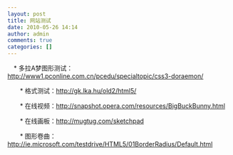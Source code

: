 ```yaml
---
layout: post
title: 网站测试
date: 2010-05-26 14:14
author: admin
comments: true
categories: []
---
```

　* 多拉A梦图形测试：<a href="http://www1.pconline.com.cn/pcedu/specialtopic/css3-doraemon/">http://www1.pconline.com.cn/pcedu/specialtopic/css3-doraemon/</a><a href="http://gk.lka.hu/old2/html5/"></a>

　　* 格式测试：<a href="http://gk.lka.hu/old2/html5/">http://gk.lka.hu/old2/html5/</a>

　　* 在线视频：<a href="http://snapshot.opera.com/resources/BigBuckBunny.html">http://snapshot.opera.com/resources/BigBuckBunny.html</a>

　　* 在线画板：<a href="http://mugtug.com/sketchpad">http://mugtug.com/sketchpad</a>

　　* 图形卷曲：<a href="http://ie.microsoft.com/testdrive/HTML5/01BorderRadius/Default.html">http://ie.microsoft.com/testdrive/HTML5/01BorderRadius/Default.html</a>
